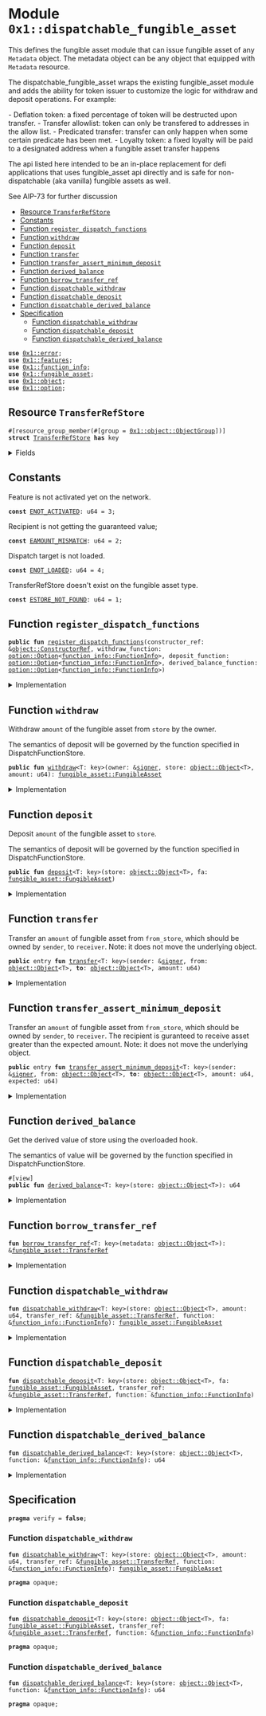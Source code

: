 
<a id="0x1_dispatchable_fungible_asset"></a>

# Module `0x1::dispatchable_fungible_asset`

This defines the fungible asset module that can issue fungible asset of any <code>Metadata</code> object. The
metadata object can be any object that equipped with <code>Metadata</code> resource.

The dispatchable_fungible_asset wraps the existing fungible_asset module and adds the ability for token issuer
to customize the logic for withdraw and deposit operations. For example:

&#45; Deflation token: a fixed percentage of token will be destructed upon transfer.
&#45; Transfer allowlist: token can only be transfered to addresses in the allow list.
&#45; Predicated transfer: transfer can only happen when some certain predicate has been met.
&#45; Loyalty token: a fixed loyalty will be paid to a designated address when a fungible asset transfer happens

The api listed here intended to be an in&#45;place replacement for defi applications that uses fungible_asset api directly
and is safe for non&#45;dispatchable (aka vanilla) fungible assets as well.

See AIP&#45;73 for further discussion


-  [Resource `TransferRefStore`](#0x1_dispatchable_fungible_asset_TransferRefStore)
-  [Constants](#@Constants_0)
-  [Function `register_dispatch_functions`](#0x1_dispatchable_fungible_asset_register_dispatch_functions)
-  [Function `withdraw`](#0x1_dispatchable_fungible_asset_withdraw)
-  [Function `deposit`](#0x1_dispatchable_fungible_asset_deposit)
-  [Function `transfer`](#0x1_dispatchable_fungible_asset_transfer)
-  [Function `transfer_assert_minimum_deposit`](#0x1_dispatchable_fungible_asset_transfer_assert_minimum_deposit)
-  [Function `derived_balance`](#0x1_dispatchable_fungible_asset_derived_balance)
-  [Function `borrow_transfer_ref`](#0x1_dispatchable_fungible_asset_borrow_transfer_ref)
-  [Function `dispatchable_withdraw`](#0x1_dispatchable_fungible_asset_dispatchable_withdraw)
-  [Function `dispatchable_deposit`](#0x1_dispatchable_fungible_asset_dispatchable_deposit)
-  [Function `dispatchable_derived_balance`](#0x1_dispatchable_fungible_asset_dispatchable_derived_balance)
-  [Specification](#@Specification_1)
    -  [Function `dispatchable_withdraw`](#@Specification_1_dispatchable_withdraw)
    -  [Function `dispatchable_deposit`](#@Specification_1_dispatchable_deposit)
    -  [Function `dispatchable_derived_balance`](#@Specification_1_dispatchable_derived_balance)


<pre><code><b>use</b> <a href="../../aptos-stdlib/../move-stdlib/doc/error.md#0x1_error">0x1::error</a>;<br /><b>use</b> <a href="../../aptos-stdlib/../move-stdlib/doc/features.md#0x1_features">0x1::features</a>;<br /><b>use</b> <a href="function_info.md#0x1_function_info">0x1::function_info</a>;<br /><b>use</b> <a href="fungible_asset.md#0x1_fungible_asset">0x1::fungible_asset</a>;<br /><b>use</b> <a href="object.md#0x1_object">0x1::object</a>;<br /><b>use</b> <a href="../../aptos-stdlib/../move-stdlib/doc/option.md#0x1_option">0x1::option</a>;<br /></code></pre>



<a id="0x1_dispatchable_fungible_asset_TransferRefStore"></a>

## Resource `TransferRefStore`



<pre><code>&#35;[resource_group_member(&#35;[group &#61; <a href="object.md#0x1_object_ObjectGroup">0x1::object::ObjectGroup</a>])]<br /><b>struct</b> <a href="dispatchable_fungible_asset.md#0x1_dispatchable_fungible_asset_TransferRefStore">TransferRefStore</a> <b>has</b> key<br /></code></pre>



<details>
<summary>Fields</summary>


<dl>
<dt>
<code>transfer_ref: <a href="fungible_asset.md#0x1_fungible_asset_TransferRef">fungible_asset::TransferRef</a></code>
</dt>
<dd>

</dd>
</dl>


</details>

<a id="@Constants_0"></a>

## Constants


<a id="0x1_dispatchable_fungible_asset_ENOT_ACTIVATED"></a>

Feature is not activated yet on the network.


<pre><code><b>const</b> <a href="dispatchable_fungible_asset.md#0x1_dispatchable_fungible_asset_ENOT_ACTIVATED">ENOT_ACTIVATED</a>: u64 &#61; 3;<br /></code></pre>



<a id="0x1_dispatchable_fungible_asset_EAMOUNT_MISMATCH"></a>

Recipient is not getting the guaranteed value;


<pre><code><b>const</b> <a href="dispatchable_fungible_asset.md#0x1_dispatchable_fungible_asset_EAMOUNT_MISMATCH">EAMOUNT_MISMATCH</a>: u64 &#61; 2;<br /></code></pre>



<a id="0x1_dispatchable_fungible_asset_ENOT_LOADED"></a>

Dispatch target is not loaded.


<pre><code><b>const</b> <a href="dispatchable_fungible_asset.md#0x1_dispatchable_fungible_asset_ENOT_LOADED">ENOT_LOADED</a>: u64 &#61; 4;<br /></code></pre>



<a id="0x1_dispatchable_fungible_asset_ESTORE_NOT_FOUND"></a>

TransferRefStore doesn&apos;t exist on the fungible asset type.


<pre><code><b>const</b> <a href="dispatchable_fungible_asset.md#0x1_dispatchable_fungible_asset_ESTORE_NOT_FOUND">ESTORE_NOT_FOUND</a>: u64 &#61; 1;<br /></code></pre>



<a id="0x1_dispatchable_fungible_asset_register_dispatch_functions"></a>

## Function `register_dispatch_functions`



<pre><code><b>public</b> <b>fun</b> <a href="dispatchable_fungible_asset.md#0x1_dispatchable_fungible_asset_register_dispatch_functions">register_dispatch_functions</a>(constructor_ref: &amp;<a href="object.md#0x1_object_ConstructorRef">object::ConstructorRef</a>, withdraw_function: <a href="../../aptos-stdlib/../move-stdlib/doc/option.md#0x1_option_Option">option::Option</a>&lt;<a href="function_info.md#0x1_function_info_FunctionInfo">function_info::FunctionInfo</a>&gt;, deposit_function: <a href="../../aptos-stdlib/../move-stdlib/doc/option.md#0x1_option_Option">option::Option</a>&lt;<a href="function_info.md#0x1_function_info_FunctionInfo">function_info::FunctionInfo</a>&gt;, derived_balance_function: <a href="../../aptos-stdlib/../move-stdlib/doc/option.md#0x1_option_Option">option::Option</a>&lt;<a href="function_info.md#0x1_function_info_FunctionInfo">function_info::FunctionInfo</a>&gt;)<br /></code></pre>



<details>
<summary>Implementation</summary>


<pre><code><b>public</b> <b>fun</b> <a href="dispatchable_fungible_asset.md#0x1_dispatchable_fungible_asset_register_dispatch_functions">register_dispatch_functions</a>(<br />    constructor_ref: &amp;ConstructorRef,<br />    withdraw_function: Option&lt;FunctionInfo&gt;,<br />    deposit_function: Option&lt;FunctionInfo&gt;,<br />    derived_balance_function: Option&lt;FunctionInfo&gt;,<br />) &#123;<br />    <a href="fungible_asset.md#0x1_fungible_asset_register_dispatch_functions">fungible_asset::register_dispatch_functions</a>(<br />        constructor_ref,<br />        withdraw_function,<br />        deposit_function,<br />        derived_balance_function,<br />    );<br />    <b>let</b> store_obj &#61; &amp;<a href="object.md#0x1_object_generate_signer">object::generate_signer</a>(constructor_ref);<br />    <b>move_to</b>&lt;<a href="dispatchable_fungible_asset.md#0x1_dispatchable_fungible_asset_TransferRefStore">TransferRefStore</a>&gt;(<br />        store_obj,<br />        <a href="dispatchable_fungible_asset.md#0x1_dispatchable_fungible_asset_TransferRefStore">TransferRefStore</a> &#123;<br />            transfer_ref: <a href="fungible_asset.md#0x1_fungible_asset_generate_transfer_ref">fungible_asset::generate_transfer_ref</a>(constructor_ref),<br />        &#125;<br />    );<br />&#125;<br /></code></pre>



</details>

<a id="0x1_dispatchable_fungible_asset_withdraw"></a>

## Function `withdraw`

Withdraw <code>amount</code> of the fungible asset from <code>store</code> by the owner.

The semantics of deposit will be governed by the function specified in DispatchFunctionStore.


<pre><code><b>public</b> <b>fun</b> <a href="dispatchable_fungible_asset.md#0x1_dispatchable_fungible_asset_withdraw">withdraw</a>&lt;T: key&gt;(owner: &amp;<a href="../../aptos-stdlib/../move-stdlib/doc/signer.md#0x1_signer">signer</a>, store: <a href="object.md#0x1_object_Object">object::Object</a>&lt;T&gt;, amount: u64): <a href="fungible_asset.md#0x1_fungible_asset_FungibleAsset">fungible_asset::FungibleAsset</a><br /></code></pre>



<details>
<summary>Implementation</summary>


<pre><code><b>public</b> <b>fun</b> <a href="dispatchable_fungible_asset.md#0x1_dispatchable_fungible_asset_withdraw">withdraw</a>&lt;T: key&gt;(<br />    owner: &amp;<a href="../../aptos-stdlib/../move-stdlib/doc/signer.md#0x1_signer">signer</a>,<br />    store: Object&lt;T&gt;,<br />    amount: u64,<br />): FungibleAsset <b>acquires</b> <a href="dispatchable_fungible_asset.md#0x1_dispatchable_fungible_asset_TransferRefStore">TransferRefStore</a> &#123;<br />    <a href="fungible_asset.md#0x1_fungible_asset_withdraw_sanity_check">fungible_asset::withdraw_sanity_check</a>(owner, store, <b>false</b>);<br />    <b>let</b> func_opt &#61; <a href="fungible_asset.md#0x1_fungible_asset_withdraw_dispatch_function">fungible_asset::withdraw_dispatch_function</a>(store);<br />    <b>if</b> (<a href="../../aptos-stdlib/../move-stdlib/doc/option.md#0x1_option_is_some">option::is_some</a>(&amp;func_opt)) &#123;<br />        <b>assert</b>!(<br />            <a href="../../aptos-stdlib/../move-stdlib/doc/features.md#0x1_features_dispatchable_fungible_asset_enabled">features::dispatchable_fungible_asset_enabled</a>(),<br />            <a href="../../aptos-stdlib/../move-stdlib/doc/error.md#0x1_error_aborted">error::aborted</a>(<a href="dispatchable_fungible_asset.md#0x1_dispatchable_fungible_asset_ENOT_ACTIVATED">ENOT_ACTIVATED</a>)<br />        );<br />        <b>let</b> start_balance &#61; <a href="fungible_asset.md#0x1_fungible_asset_balance">fungible_asset::balance</a>(store);<br />        <b>let</b> func &#61; <a href="../../aptos-stdlib/../move-stdlib/doc/option.md#0x1_option_borrow">option::borrow</a>(&amp;func_opt);<br />        <a href="function_info.md#0x1_function_info_load_module_from_function">function_info::load_module_from_function</a>(func);<br />        <b>let</b> fa &#61; <a href="dispatchable_fungible_asset.md#0x1_dispatchable_fungible_asset_dispatchable_withdraw">dispatchable_withdraw</a>(<br />            store,<br />            amount,<br />            <a href="dispatchable_fungible_asset.md#0x1_dispatchable_fungible_asset_borrow_transfer_ref">borrow_transfer_ref</a>(store),<br />            func,<br />        );<br />        <b>let</b> end_balance &#61; <a href="fungible_asset.md#0x1_fungible_asset_balance">fungible_asset::balance</a>(store);<br />        <b>assert</b>!(amount &lt;&#61; start_balance &#45; end_balance, <a href="../../aptos-stdlib/../move-stdlib/doc/error.md#0x1_error_aborted">error::aborted</a>(<a href="dispatchable_fungible_asset.md#0x1_dispatchable_fungible_asset_EAMOUNT_MISMATCH">EAMOUNT_MISMATCH</a>));<br />        fa<br />    &#125; <b>else</b> &#123;<br />        <a href="fungible_asset.md#0x1_fungible_asset_withdraw_internal">fungible_asset::withdraw_internal</a>(<a href="object.md#0x1_object_object_address">object::object_address</a>(&amp;store), amount)<br />    &#125;<br />&#125;<br /></code></pre>



</details>

<a id="0x1_dispatchable_fungible_asset_deposit"></a>

## Function `deposit`

Deposit <code>amount</code> of the fungible asset to <code>store</code>.

The semantics of deposit will be governed by the function specified in DispatchFunctionStore.


<pre><code><b>public</b> <b>fun</b> <a href="dispatchable_fungible_asset.md#0x1_dispatchable_fungible_asset_deposit">deposit</a>&lt;T: key&gt;(store: <a href="object.md#0x1_object_Object">object::Object</a>&lt;T&gt;, fa: <a href="fungible_asset.md#0x1_fungible_asset_FungibleAsset">fungible_asset::FungibleAsset</a>)<br /></code></pre>



<details>
<summary>Implementation</summary>


<pre><code><b>public</b> <b>fun</b> <a href="dispatchable_fungible_asset.md#0x1_dispatchable_fungible_asset_deposit">deposit</a>&lt;T: key&gt;(store: Object&lt;T&gt;, fa: FungibleAsset) <b>acquires</b> <a href="dispatchable_fungible_asset.md#0x1_dispatchable_fungible_asset_TransferRefStore">TransferRefStore</a> &#123;<br />    <a href="fungible_asset.md#0x1_fungible_asset_deposit_sanity_check">fungible_asset::deposit_sanity_check</a>(store, <b>false</b>);<br />    <b>let</b> func_opt &#61; <a href="fungible_asset.md#0x1_fungible_asset_deposit_dispatch_function">fungible_asset::deposit_dispatch_function</a>(store);<br />    <b>if</b> (<a href="../../aptos-stdlib/../move-stdlib/doc/option.md#0x1_option_is_some">option::is_some</a>(&amp;func_opt)) &#123;<br />        <b>assert</b>!(<br />            <a href="../../aptos-stdlib/../move-stdlib/doc/features.md#0x1_features_dispatchable_fungible_asset_enabled">features::dispatchable_fungible_asset_enabled</a>(),<br />            <a href="../../aptos-stdlib/../move-stdlib/doc/error.md#0x1_error_aborted">error::aborted</a>(<a href="dispatchable_fungible_asset.md#0x1_dispatchable_fungible_asset_ENOT_ACTIVATED">ENOT_ACTIVATED</a>)<br />        );<br />        <b>let</b> func &#61; <a href="../../aptos-stdlib/../move-stdlib/doc/option.md#0x1_option_borrow">option::borrow</a>(&amp;func_opt);<br />        <a href="function_info.md#0x1_function_info_load_module_from_function">function_info::load_module_from_function</a>(func);<br />        <a href="dispatchable_fungible_asset.md#0x1_dispatchable_fungible_asset_dispatchable_deposit">dispatchable_deposit</a>(<br />            store,<br />            fa,<br />            <a href="dispatchable_fungible_asset.md#0x1_dispatchable_fungible_asset_borrow_transfer_ref">borrow_transfer_ref</a>(store),<br />            func<br />        )<br />    &#125; <b>else</b> &#123;<br />        <a href="fungible_asset.md#0x1_fungible_asset_deposit_internal">fungible_asset::deposit_internal</a>(store, fa)<br />    &#125;<br />&#125;<br /></code></pre>



</details>

<a id="0x1_dispatchable_fungible_asset_transfer"></a>

## Function `transfer`

Transfer an <code>amount</code> of fungible asset from <code>from_store</code>, which should be owned by <code>sender</code>, to <code>receiver</code>.
Note: it does not move the underlying object.


<pre><code><b>public</b> entry <b>fun</b> <a href="dispatchable_fungible_asset.md#0x1_dispatchable_fungible_asset_transfer">transfer</a>&lt;T: key&gt;(sender: &amp;<a href="../../aptos-stdlib/../move-stdlib/doc/signer.md#0x1_signer">signer</a>, from: <a href="object.md#0x1_object_Object">object::Object</a>&lt;T&gt;, <b>to</b>: <a href="object.md#0x1_object_Object">object::Object</a>&lt;T&gt;, amount: u64)<br /></code></pre>



<details>
<summary>Implementation</summary>


<pre><code><b>public</b> entry <b>fun</b> <a href="dispatchable_fungible_asset.md#0x1_dispatchable_fungible_asset_transfer">transfer</a>&lt;T: key&gt;(<br />    sender: &amp;<a href="../../aptos-stdlib/../move-stdlib/doc/signer.md#0x1_signer">signer</a>,<br />    from: Object&lt;T&gt;,<br />    <b>to</b>: Object&lt;T&gt;,<br />    amount: u64,<br />) <b>acquires</b> <a href="dispatchable_fungible_asset.md#0x1_dispatchable_fungible_asset_TransferRefStore">TransferRefStore</a> &#123;<br />    <b>let</b> fa &#61; <a href="dispatchable_fungible_asset.md#0x1_dispatchable_fungible_asset_withdraw">withdraw</a>(sender, from, amount);<br />    <a href="dispatchable_fungible_asset.md#0x1_dispatchable_fungible_asset_deposit">deposit</a>(<b>to</b>, fa);<br />&#125;<br /></code></pre>



</details>

<a id="0x1_dispatchable_fungible_asset_transfer_assert_minimum_deposit"></a>

## Function `transfer_assert_minimum_deposit`

Transfer an <code>amount</code> of fungible asset from <code>from_store</code>, which should be owned by <code>sender</code>, to <code>receiver</code>.
The recipient is guranteed to receive asset greater than the expected amount.
Note: it does not move the underlying object.


<pre><code><b>public</b> entry <b>fun</b> <a href="dispatchable_fungible_asset.md#0x1_dispatchable_fungible_asset_transfer_assert_minimum_deposit">transfer_assert_minimum_deposit</a>&lt;T: key&gt;(sender: &amp;<a href="../../aptos-stdlib/../move-stdlib/doc/signer.md#0x1_signer">signer</a>, from: <a href="object.md#0x1_object_Object">object::Object</a>&lt;T&gt;, <b>to</b>: <a href="object.md#0x1_object_Object">object::Object</a>&lt;T&gt;, amount: u64, expected: u64)<br /></code></pre>



<details>
<summary>Implementation</summary>


<pre><code><b>public</b> entry <b>fun</b> <a href="dispatchable_fungible_asset.md#0x1_dispatchable_fungible_asset_transfer_assert_minimum_deposit">transfer_assert_minimum_deposit</a>&lt;T: key&gt;(<br />    sender: &amp;<a href="../../aptos-stdlib/../move-stdlib/doc/signer.md#0x1_signer">signer</a>,<br />    from: Object&lt;T&gt;,<br />    <b>to</b>: Object&lt;T&gt;,<br />    amount: u64,<br />    expected: u64<br />) <b>acquires</b> <a href="dispatchable_fungible_asset.md#0x1_dispatchable_fungible_asset_TransferRefStore">TransferRefStore</a> &#123;<br />    <b>let</b> start &#61; <a href="fungible_asset.md#0x1_fungible_asset_balance">fungible_asset::balance</a>(<b>to</b>);<br />    <b>let</b> fa &#61; <a href="dispatchable_fungible_asset.md#0x1_dispatchable_fungible_asset_withdraw">withdraw</a>(sender, from, amount);<br />    <a href="dispatchable_fungible_asset.md#0x1_dispatchable_fungible_asset_deposit">deposit</a>(<b>to</b>, fa);<br />    <b>let</b> end &#61; <a href="fungible_asset.md#0x1_fungible_asset_balance">fungible_asset::balance</a>(<b>to</b>);<br />    <b>assert</b>!(end &#45; start &gt;&#61; expected, <a href="../../aptos-stdlib/../move-stdlib/doc/error.md#0x1_error_aborted">error::aborted</a>(<a href="dispatchable_fungible_asset.md#0x1_dispatchable_fungible_asset_EAMOUNT_MISMATCH">EAMOUNT_MISMATCH</a>));<br />&#125;<br /></code></pre>



</details>

<a id="0x1_dispatchable_fungible_asset_derived_balance"></a>

## Function `derived_balance`

Get the derived value of store using the overloaded hook.

The semantics of value will be governed by the function specified in DispatchFunctionStore.


<pre><code>&#35;[view]<br /><b>public</b> <b>fun</b> <a href="dispatchable_fungible_asset.md#0x1_dispatchable_fungible_asset_derived_balance">derived_balance</a>&lt;T: key&gt;(store: <a href="object.md#0x1_object_Object">object::Object</a>&lt;T&gt;): u64<br /></code></pre>



<details>
<summary>Implementation</summary>


<pre><code><b>public</b> <b>fun</b> <a href="dispatchable_fungible_asset.md#0x1_dispatchable_fungible_asset_derived_balance">derived_balance</a>&lt;T: key&gt;(store: Object&lt;T&gt;): u64 &#123;<br />    <b>let</b> func_opt &#61; <a href="fungible_asset.md#0x1_fungible_asset_derived_balance_dispatch_function">fungible_asset::derived_balance_dispatch_function</a>(store);<br />    <b>if</b> (<a href="../../aptos-stdlib/../move-stdlib/doc/option.md#0x1_option_is_some">option::is_some</a>(&amp;func_opt)) &#123;<br />        <b>assert</b>!(<br />            <a href="../../aptos-stdlib/../move-stdlib/doc/features.md#0x1_features_dispatchable_fungible_asset_enabled">features::dispatchable_fungible_asset_enabled</a>(),<br />            <a href="../../aptos-stdlib/../move-stdlib/doc/error.md#0x1_error_aborted">error::aborted</a>(<a href="dispatchable_fungible_asset.md#0x1_dispatchable_fungible_asset_ENOT_ACTIVATED">ENOT_ACTIVATED</a>)<br />        );<br />        <b>let</b> func &#61; <a href="../../aptos-stdlib/../move-stdlib/doc/option.md#0x1_option_borrow">option::borrow</a>(&amp;func_opt);<br />        <a href="function_info.md#0x1_function_info_load_module_from_function">function_info::load_module_from_function</a>(func);<br />        <a href="dispatchable_fungible_asset.md#0x1_dispatchable_fungible_asset_dispatchable_derived_balance">dispatchable_derived_balance</a>(store, func)<br />    &#125; <b>else</b> &#123;<br />        <a href="fungible_asset.md#0x1_fungible_asset_balance">fungible_asset::balance</a>(store)<br />    &#125;<br />&#125;<br /></code></pre>



</details>

<a id="0x1_dispatchable_fungible_asset_borrow_transfer_ref"></a>

## Function `borrow_transfer_ref`



<pre><code><b>fun</b> <a href="dispatchable_fungible_asset.md#0x1_dispatchable_fungible_asset_borrow_transfer_ref">borrow_transfer_ref</a>&lt;T: key&gt;(metadata: <a href="object.md#0x1_object_Object">object::Object</a>&lt;T&gt;): &amp;<a href="fungible_asset.md#0x1_fungible_asset_TransferRef">fungible_asset::TransferRef</a><br /></code></pre>



<details>
<summary>Implementation</summary>


<pre><code>inline <b>fun</b> <a href="dispatchable_fungible_asset.md#0x1_dispatchable_fungible_asset_borrow_transfer_ref">borrow_transfer_ref</a>&lt;T: key&gt;(metadata: Object&lt;T&gt;): &amp;TransferRef <b>acquires</b> <a href="dispatchable_fungible_asset.md#0x1_dispatchable_fungible_asset_TransferRefStore">TransferRefStore</a> &#123;<br />    <b>let</b> metadata_addr &#61; <a href="object.md#0x1_object_object_address">object::object_address</a>(<br />        &amp;<a href="fungible_asset.md#0x1_fungible_asset_store_metadata">fungible_asset::store_metadata</a>(metadata)<br />    );<br />    <b>assert</b>!(<br />        <b>exists</b>&lt;<a href="dispatchable_fungible_asset.md#0x1_dispatchable_fungible_asset_TransferRefStore">TransferRefStore</a>&gt;(metadata_addr),<br />        <a href="../../aptos-stdlib/../move-stdlib/doc/error.md#0x1_error_not_found">error::not_found</a>(<a href="dispatchable_fungible_asset.md#0x1_dispatchable_fungible_asset_ESTORE_NOT_FOUND">ESTORE_NOT_FOUND</a>)<br />    );<br />    &amp;<b>borrow_global</b>&lt;<a href="dispatchable_fungible_asset.md#0x1_dispatchable_fungible_asset_TransferRefStore">TransferRefStore</a>&gt;(metadata_addr).transfer_ref<br />&#125;<br /></code></pre>



</details>

<a id="0x1_dispatchable_fungible_asset_dispatchable_withdraw"></a>

## Function `dispatchable_withdraw`



<pre><code><b>fun</b> <a href="dispatchable_fungible_asset.md#0x1_dispatchable_fungible_asset_dispatchable_withdraw">dispatchable_withdraw</a>&lt;T: key&gt;(store: <a href="object.md#0x1_object_Object">object::Object</a>&lt;T&gt;, amount: u64, transfer_ref: &amp;<a href="fungible_asset.md#0x1_fungible_asset_TransferRef">fungible_asset::TransferRef</a>, function: &amp;<a href="function_info.md#0x1_function_info_FunctionInfo">function_info::FunctionInfo</a>): <a href="fungible_asset.md#0x1_fungible_asset_FungibleAsset">fungible_asset::FungibleAsset</a><br /></code></pre>



<details>
<summary>Implementation</summary>


<pre><code><b>native</b> <b>fun</b> <a href="dispatchable_fungible_asset.md#0x1_dispatchable_fungible_asset_dispatchable_withdraw">dispatchable_withdraw</a>&lt;T: key&gt;(<br />    store: Object&lt;T&gt;,<br />    amount: u64,<br />    transfer_ref: &amp;TransferRef,<br />    function: &amp;FunctionInfo,<br />): FungibleAsset;<br /></code></pre>



</details>

<a id="0x1_dispatchable_fungible_asset_dispatchable_deposit"></a>

## Function `dispatchable_deposit`



<pre><code><b>fun</b> <a href="dispatchable_fungible_asset.md#0x1_dispatchable_fungible_asset_dispatchable_deposit">dispatchable_deposit</a>&lt;T: key&gt;(store: <a href="object.md#0x1_object_Object">object::Object</a>&lt;T&gt;, fa: <a href="fungible_asset.md#0x1_fungible_asset_FungibleAsset">fungible_asset::FungibleAsset</a>, transfer_ref: &amp;<a href="fungible_asset.md#0x1_fungible_asset_TransferRef">fungible_asset::TransferRef</a>, function: &amp;<a href="function_info.md#0x1_function_info_FunctionInfo">function_info::FunctionInfo</a>)<br /></code></pre>



<details>
<summary>Implementation</summary>


<pre><code><b>native</b> <b>fun</b> <a href="dispatchable_fungible_asset.md#0x1_dispatchable_fungible_asset_dispatchable_deposit">dispatchable_deposit</a>&lt;T: key&gt;(<br />    store: Object&lt;T&gt;,<br />    fa: FungibleAsset,<br />    transfer_ref: &amp;TransferRef,<br />    function: &amp;FunctionInfo,<br />);<br /></code></pre>



</details>

<a id="0x1_dispatchable_fungible_asset_dispatchable_derived_balance"></a>

## Function `dispatchable_derived_balance`



<pre><code><b>fun</b> <a href="dispatchable_fungible_asset.md#0x1_dispatchable_fungible_asset_dispatchable_derived_balance">dispatchable_derived_balance</a>&lt;T: key&gt;(store: <a href="object.md#0x1_object_Object">object::Object</a>&lt;T&gt;, function: &amp;<a href="function_info.md#0x1_function_info_FunctionInfo">function_info::FunctionInfo</a>): u64<br /></code></pre>



<details>
<summary>Implementation</summary>


<pre><code><b>native</b> <b>fun</b> <a href="dispatchable_fungible_asset.md#0x1_dispatchable_fungible_asset_dispatchable_derived_balance">dispatchable_derived_balance</a>&lt;T: key&gt;(<br />    store: Object&lt;T&gt;,<br />    function: &amp;FunctionInfo,<br />): u64;<br /></code></pre>



</details>

<a id="@Specification_1"></a>

## Specification



<pre><code><b>pragma</b> verify &#61; <b>false</b>;<br /></code></pre>



<a id="@Specification_1_dispatchable_withdraw"></a>

### Function `dispatchable_withdraw`


<pre><code><b>fun</b> <a href="dispatchable_fungible_asset.md#0x1_dispatchable_fungible_asset_dispatchable_withdraw">dispatchable_withdraw</a>&lt;T: key&gt;(store: <a href="object.md#0x1_object_Object">object::Object</a>&lt;T&gt;, amount: u64, transfer_ref: &amp;<a href="fungible_asset.md#0x1_fungible_asset_TransferRef">fungible_asset::TransferRef</a>, function: &amp;<a href="function_info.md#0x1_function_info_FunctionInfo">function_info::FunctionInfo</a>): <a href="fungible_asset.md#0x1_fungible_asset_FungibleAsset">fungible_asset::FungibleAsset</a><br /></code></pre>




<pre><code><b>pragma</b> opaque;<br /></code></pre>



<a id="@Specification_1_dispatchable_deposit"></a>

### Function `dispatchable_deposit`


<pre><code><b>fun</b> <a href="dispatchable_fungible_asset.md#0x1_dispatchable_fungible_asset_dispatchable_deposit">dispatchable_deposit</a>&lt;T: key&gt;(store: <a href="object.md#0x1_object_Object">object::Object</a>&lt;T&gt;, fa: <a href="fungible_asset.md#0x1_fungible_asset_FungibleAsset">fungible_asset::FungibleAsset</a>, transfer_ref: &amp;<a href="fungible_asset.md#0x1_fungible_asset_TransferRef">fungible_asset::TransferRef</a>, function: &amp;<a href="function_info.md#0x1_function_info_FunctionInfo">function_info::FunctionInfo</a>)<br /></code></pre>




<pre><code><b>pragma</b> opaque;<br /></code></pre>



<a id="@Specification_1_dispatchable_derived_balance"></a>

### Function `dispatchable_derived_balance`


<pre><code><b>fun</b> <a href="dispatchable_fungible_asset.md#0x1_dispatchable_fungible_asset_dispatchable_derived_balance">dispatchable_derived_balance</a>&lt;T: key&gt;(store: <a href="object.md#0x1_object_Object">object::Object</a>&lt;T&gt;, function: &amp;<a href="function_info.md#0x1_function_info_FunctionInfo">function_info::FunctionInfo</a>): u64<br /></code></pre>




<pre><code><b>pragma</b> opaque;<br /></code></pre>


[move-book]: https://aptos.dev/move/book/SUMMARY

